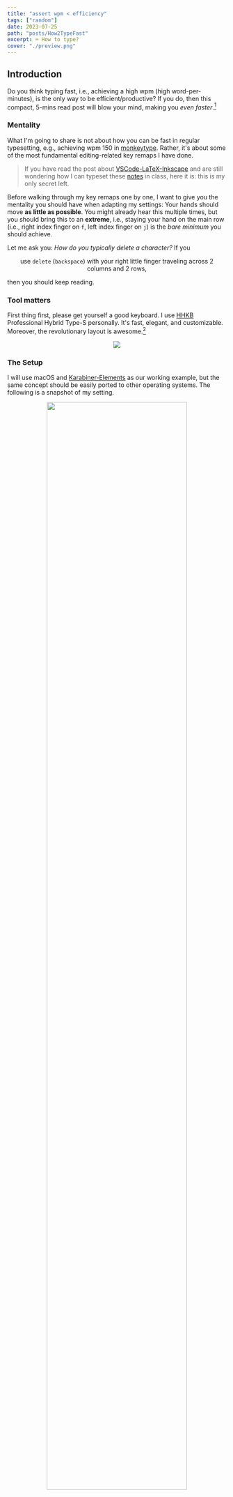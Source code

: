 ```yaml
---
title: "assert wpm < efficiency"
tags: ["random"]
date: 2023-07-25
path: "posts/How2TypeFast"
excerpt: ⌨️ How to type?
cover: "./preview.png"
---
```


## Introduction

Do you think typing fast, i.e., achieving a high wpm (high word-per-minutes), is the only way to be efficient/productive? If you do, then this compact, 5-mins read post will blow your mind, making you *even faster*.[^1]

[^1]: In the sense of efficiency, go without saying.

### Mentality

What I'm going to share is not about how you can be fast in regular typesetting, e.g., achieving wpm 150 in [monkeytype](https://monkeytype.com). Rather, it's about some of the most fundamental editing-related key remaps I have done.

> If you have read the post about [VSCode-LaTeX-Inkscape](./VSCode-LaTeX-Inkscape) and are still wondering how I can typeset these [notes](./Notes) in class, here it is: this is my only secret left.

Before walking through my key remaps one by one, I want to give you the mentality you should have when adapting my settings: Your hands should move **as little as possible**. You might already hear this multiple times, but you should bring this to an **extreme**, i.e., staying your hand on the main row (i.e., right index finger on `f`, left index finger on `j`) is the *bare minimum* you should achieve.

Let me ask you: *How do you typically delete a character?* If you

<p style="text-align: center;">use <code>delete</code> (<code>backspace</code>) with your right little finger traveling across 2 columns and 2 rows,</p>

then you should keep reading.

### Tool matters

First thing first, please get yourself a good keyboard. I use [HHKB](https://happyhackingkb.com/) Professional Hybrid Type-S personally. It's fast, elegant, and customizable. Moreover, the revolutionary layout is awesome.[^hhkb]

<div align="center">
	<img src="figures/hhkb.png"/>
</div>

[^hhkb]: If you're interested in learning more about [HHKB](https://happyhackingkb.com/), go to [hhkb.io](https://hhkb.io).

### The Setup

I will use macOS and [Karabiner-Elements](https://karabiner-elements.pqrs.org/) as our working example, but the same concept should be easily ported to other operating systems. The following is a snapshot of my setting.

<div align="center">
	<img width="80%" src="figures/Karabiner-Elements.png"/>
</div>

You can easily import these settings [at the end](#import-settings), which can be used as your own setting's starting point. Now, let's walk through them one by one.

## Use `right cmd`

Have you ever used your right `cmd`?

### Arrow Keys

I hope you use [Vim](https://www.vim.org/), or at least heard about it. If you're introducing [Vim](https://www.vim.org/) to others, the first thing you might say is that

<p style="text-align: center;">instead of using <code>←</code>/<code>↓</code>/<code>↑</code>/<code>→</code>, we now use <code>h</code>/<code>j</code>/<code>k</code>/<code>l</code> (in normal mode)!</p>

Now the question is, ***WHY***? Well, imagine you're editing texts, and want to change something 3 characters before the cursor, what should you do? Using arrow keys would be a natural choice if you're not in [Vim](https://www.vim.org/). But remember that your arrow keys are *far away* from the ***main row*** of your keyboard.

To address this, we simply adapt [Vim](https://www.vim.org/)'s solution, i.e., using `h`/`j`/`k`/`l` as arrow keys. However, unlike in [Vim](https://www.vim.org/) where we have *normal mode* and *insert mode* so using `h`/`j`/`k`/`l` as arrow keys in *normal mode* would not be a problem. Contrarily, we now need to maintain the ability to insert alphabets `h`/`j`/`k`/`l`. The solution is also simple: *use a modifier*. I use `right cmd`+`h`/`j`/`k`/`l` as `←`/`↓`/`↑`/`→`.

You might notice that I use the `right cmd` instead of just `cmd`. This is because `cmd`+`h`/`j`/`k`/`l` might be your other shortcuts, and entirely overloading them to arrow keys is not ideal. Hence, by specifying only `right cmd`+`h`/`j`/`k`/`l` as arrow keys, it

- preserve the potential shortcuts; and
- `right cmd`+`h`/`j`/`k`/`l` only uses your right hand which is very natural (you just need to press the `right cmd` with your right thumb, and you can use arrow keys just like you're in [Vim](https://www.vim.org/) **wherever you are**).

### Math-Related Characters

We saw that you can use your `right cmd` as a special modifier, and now we want to extend this theme. I typeset math-related characters quite often, e.g., `=`, `+`/`-`, `^`/`_`, `(`/`)`, `[`/`]`, and `{`/`}`. Most of them are on the top row and need a modifier (usually `shift`). And this is not very intuitive and still, some of them (e.g., `+`/`=` and `-`/`_`) are far from the main column (w.r.t. your little finger) and the main row. So, I use

1. `right cmd`+`g` for `=`;
2. `right cmd`+`e`/`c` for `+`/`-`;
3. `right cmd`+`r`/`v` for `^`/`_`;
4. `right cmd`+`d`/`f` for `(`/`)`;
5. `right cmd`+`a`/`s` for `{`/`}`;
6. `right cmd`+`q`/`w` for `[`/`]`;

Here is my justification for this setup:

- It's easy to type: All of them are around the main row of your left hand (and your right hand is only responsible for the `right cmd`).
- It's easy to remember: They're quite symmetric (e.g., `^` is `right cmd`+`r` while `_` is `right cmd`+`v`, up and down, respectively).
- It's more accurate: It's not easy to type `-`/`_` and `+`/`=` on the first try with your right little finger in the ordinary setup.
- It's more comfortable: The most frequently used characters, i.e., `^`/`_` and `+`/`-`, are configured to your index finger and middle finger, respectively.

## Long and Short Press

If you notice that some keys are only designed for long-press but never exploit it, then keep reading.

### Escape

Again, if you use [Vim](https://www.vim.org/), then you will need to use `esc` intensively. Hence, some might suggest you go remap the `caps lock` to `esc`.

However, in my case, I'm using [HHKB](https://happyhackingkb.com/), i.e., the usual position for `caps lock` is `control`.

<div align="center">
	<img width="80%" src="figures/hhkb-layout.png"/>
</div>

> To make thing consistent, I also remap `caps lock` on my MacBook to `control`.

So, should we directly remap `control` to `esc`? No! Observe that `control` is used as a modifier, i.e., you never click `control` on its own. By exploiting this fact, we can

<p style="text-align: center;">set <code>control</code> to be <code>esc</code> if it's pressed alone.</p>

Specifically, if I press `control` for less than a threshold called `alone threshold` (e.g., 0.15 seconds), then it'll be recognized as `esc`; and if I press `control` for more than a threshold called `hold-down threshold` (e.g., 0.04 seconds), then it'll be recognized as `control` and can then be used as a modifier.[^2]

[^2]: You might notice that it's possible to have conflict, i.e., if you press `control` for 0.1 seconds, then it'll trigger both `control` and `esc`. However, it's fine since `control` is a modifier but is not combined with `esc`. You don't want your `hold-down threshold` to be too long (e.g., 0.15 seconds to avoid conflict) because then whenever you want to use `control` as a modifier combined with other keys to trigger a shortcut, you'll need to hold `control` for that long.

### Left and Right Shift

Now we know we can use long press and single press separately, we can overload other modifiers in the same way as well! I do not go all the way to overload every modifier however; I only overload both `shift`s besides `control`.

> You might not want to do this for every modifier such as `opt` and `cmd` to be honest... It's very possible that you will accidentally trigger them when you're trying out what shortcut you're going to use (e.g., when you're copying things using `cmd`+`c`, it's possible to press `cmd` alone and release it when you realize you don't want to actually copy the selected texts).

For the `left shift`, I configure it as

<p style="text-align: center;"><code>caps lock</code> when <code>left shift</code> is pressed alone.</p>

This is because I'm bilingual, and I need to be able to switch the input language on the fly (actually the macOS default `caps lock` is the fastest way to switch the input language in my experience). So, I leave it as it is on the system level, and modify the `left shift` to be `caps lock` when it's pressed alone. It works quite well in practice.

For the `right shift`, I do something more crazy:

<p style="text-align: center;"><code>delete</code> when <code>right shift</code> is pressed alone,</p>

and,

<p style="text-align: center;">pressed-down <code>delete</code> when <code>right shift</code> is pressed twice and is held on the second press.</p>

The first one is clear: I don't want to reach my little finger to the usual `delete` spot since it's far away[^3], and it's natural to remap `delete` to the `right shift` since it's an easy reach for my right little finger.

[^3]: Also, on the [HHKB](https://happyhackingkb.com/) layout, the `delete` key is on the usual `|`/`\` key's spot, which is quite awkward for me. So I remap the `delete` on my [HHKB](https://happyhackingkb.com/) to `|`/`\` on the system level; this means, the `delete` key is now completely gone on my [HHKB](https://happyhackingkb.com/).

But there's a problem: you now can't hold `delete` for a consecutive deletion since holding it is equivalent to holding the `right shift`.

## Import Settings

I don't know any easy (i.e., 1-click) way to import setting from a profile with [Karabiner-Elements](https://karabiner-elements.pqrs.org/), but the basic steps are the following.

1. Open [Karabiner-Elements](https://karabiner-elements.pqrs.org/), go to *Misc* and click on *Export & Import*.
    <div align="center">
		<img width="80%" src="figures/sourcecode-1.png"/>
	</div>
2. Copy [`Alone.json`](./How2TypeFast/Alone.json), [`Double.json`](./How2TypeFast/Double.json), [`Right-Cmd.json`](./How2TypeFast/Right-Cmd.json) into `.config/karabiner/assets/complex_modifications`.[^VSCode-LaTeX-Inkscape]
    <div align="center">
		<img width="80%" src="figures/sourcecode-2.png"/>
	</div>
3. Again open [Karabiner-Elements](https://karabiner-elements.pqrs.org/), go to *Complex Modifications* and click on *Add rule*.
	<div align="center">
		<img width="80%" src="figures/sourcecode-3.png"/>
	</div>
4. You should be able to enable these rules easily.
	<div align="center">
		<img width="80%" src="figures/sourcecode-4.png"/>
	</div>

[^VSCode-LaTeX-Inkscape]: If you came from [VSCode-LaTeX-Inkscape](./VSCode-LaTeX-Inkscape#karabiner-elements), then you add [`Inkscape.json`](./How2TypeFast/Inkscape.json) into `.config/karabiner/assets/complex_modifications`.

Finally, you can also set up your *Parameters* as mine:

<div align="center">
	<img width="80%" src="figures/parameter.png"/>
</div>
